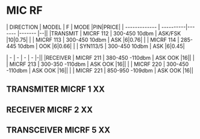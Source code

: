 # MIC RF

| DIRECTION     | MODEL     | F 				| MODE 		|PIN|PRICE|
| ------------- | ----------|-------			|-------	|--||
|TRANSMIT		| MICRF 112	| 300-450 10dbm		| ASK/FSK	|10|0.75|
|				| MICRF 113	| 300-450 10dbm		| ASK		|6|0.76|
|				| MICRF 114 | 285-445 10dbm		| OOK		|6|0.66|
|				| SYN113/5	| 300-450 10dbm		| ASK		|6|0.45|

|	-			| 		-	| 		-			|	-		|-||
|RECEIVER		| MICRF 211 | 380-450 -110dbm	| ASK OOK	|16||
|				| MICRF 213 | 300-350 -110dbm	| ASK OOK	|16||
|				| MICRF 220 | 300-450 -110dbm	| ASK OOK	|16||
|				| MICRF 221 | 850-950 -109dbm	| ASK OOK	|16||





## TRANSMITER MICRF 1 XX

## RECEIVER MICRF 2 XX


## TRANSCEIVER  MICRF 5 XX